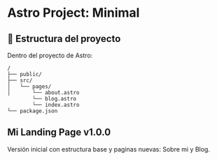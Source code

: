 # Astro Project: Minimal

## 🚀 Estructura del proyecto

Dentro del proyecto de Astro:

```text
/
├── public/
├── src/
│   └── pages/
│       └── about.astro
        └── blog.astro
        └── index.astro
└── package.json
```

## Mi Landing Page v1.0.0

Versión inicial con estructura base y paginas nuevas: Sobre mi y Blog.
